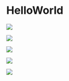 # HelloWorld
![](https://img.shields.io/badge/language-kotlin-orange)

![](https://img.shields.io/badge/MinSdk-23-blue)

![](https://img.shields.io/badge/retrofit2-2.8.1-yellow)

![](https://img.shields.io/badge/Gson-2.8.6-yellow)

![](https://img.shields.io/badge/Mac-10.15.4-red)
